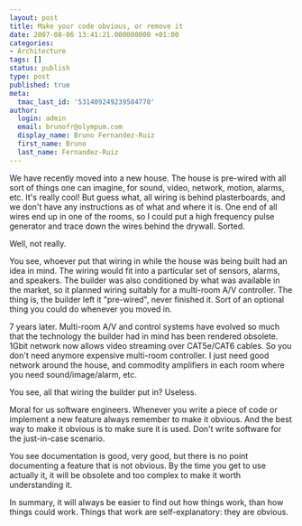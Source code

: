 ```yaml
---
layout: post
title: Make your code obvious, or remove it
date: 2007-08-06 13:41:21.000000000 +01:00
categories:
- Architecture
tags: []
status: publish
type: post
published: true
meta:
  tmac_last_id: '531409249239584770'
author:
  login: admin
  email: brunofr@olympum.com
  display_name: Bruno Fernandez-Ruiz
  first_name: Bruno
  last_name: Fernandez-Ruiz
---
```


We have recently moved into a new house. The house is pre-wired with all sort of things one can imagine, for sound, video, network, motion, alarms, etc. It's really cool! But guess what, all wiring is behind plasterboards, and we don't have any instructions as of what and where it is. One end of all wires end up in one of the rooms, so I could put a high frequency pulse generator and trace down the wires behind the drywall. Sorted.

<p>Well, not really.</p>
<p>You see, whoever put that wiring in while the house was being built had an idea in mind. The wiring would fit into a particular set of sensors, alarms, and speakers. The builder was also conditioned by what was available in the market, so it planned wiring suitably for a multi-room A/V controller. The thing is, the builder left it "pre-wired", never finished it. Sort of an optional thing you could do whenever you moved in.</p>
<p>7 years later. Multi-room A/V and control systems have evolved so much that the technology the builder had in mind has been rendered obsolete.  1Gbit network now allows video streaming over CAT5e/CAT6 cables. So you don't need anymore expensive multi-room controller. I just need good network around the house, and commodity amplifiers in each room where you need sound/image/alarm, etc.</p>
<p>You see, all that wiring the builder put in? Useless.</p>
<p>Moral for us software engineers. Whenever you write a piece of code or implement a new feature always remember to make it obvious. And the best way to make it obvious is to make sure it is used. Don't write software for the just-in-case scenario.</p>
<p>You see documentation is good, very good, but there is no point documenting a feature that is not obvious. By the time you get to use actually it, it will be obsolete and too complex to make it worth understanding it.</p>
<p>In summary, it will always be easier to find out how things work, than how things could work. Things that work are self-explanatory: they are obvious.</p>
